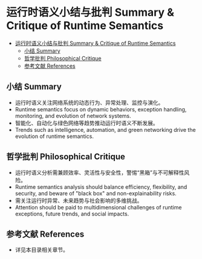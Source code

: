 # 运行时语义小结与批判 Summary & Critique of Runtime Semantics


<!-- TOC START -->

- [运行时语义小结与批判 Summary & Critique of Runtime Semantics](#运行时语义小结与批判-summary-critique-of-runtime-semantics)
  - [小结 Summary](#小结-summary)
  - [哲学批判 Philosophical Critique](#哲学批判-philosophical-critique)
  - [参考文献 References](#参考文献-references)

<!-- TOC END -->

## 小结 Summary

- 运行时语义关注网络系统的动态行为、异常处理、监控与演化。
- Runtime semantics focus on dynamic behaviors, exception handling, monitoring, and evolution of network systems.
- 智能化、自动化与绿色网络等趋势推动运行时语义不断发展。
- Trends such as intelligence, automation, and green networking drive the evolution of runtime semantics.

## 哲学批判 Philosophical Critique

- 运行时语义分析需兼顾效率、灵活性与安全性，警惕“黑箱”与不可解释性风险。
- Runtime semantics analysis should balance efficiency, flexibility, and security, and beware of "black box" and non-explainability risks.
- 需关注运行时异常、未来趋势与社会影响的多维挑战。
- Attention should be paid to multidimensional challenges of runtime exceptions, future trends, and social impacts.

## 参考文献 References

- 详见本目录相关章节。

